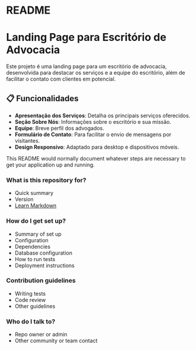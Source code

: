 # README #

# Landing Page para Escritório de Advocacia

Este projeto é uma landing page para um escritório de advocacia, desenvolvida para destacar os serviços e a equipe do escritório, além de facilitar o contato com clientes em potencial. 

## 📋 Funcionalidades

- **Apresentação dos Serviços**: Detalha os principais serviços oferecidos.
- **Seção Sobre Nós**: Informações sobre o escritório e sua missão.
- **Equipe**: Breve perfil dos advogados.
- **Formulário de Contato**: Para facilitar o envio de mensagens por visitantes.
- **Design Responsivo**: Adaptado para desktop e dispositivos móveis.

This README would normally document whatever steps are necessary to get your application up and running.

### What is this repository for? ###

* Quick summary
* Version
* [Learn Markdown](https://bitbucket.org/tutorials/markdowndemo)

### How do I get set up? ###

* Summary of set up
* Configuration
* Dependencies
* Database configuration
* How to run tests
* Deployment instructions

### Contribution guidelines ###

* Writing tests
* Code review
* Other guidelines

### Who do I talk to? ###

* Repo owner or admin
* Other community or team contact